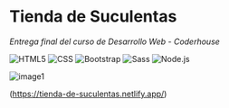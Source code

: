 # Tienda de Suculentas

_Entrega final del curso de Desarrollo Web - Coderhouse_

![HTML5](https://img.shields.io/badge/-HTML5-333333?style=flat&logo=HTML5)
![CSS](https://img.shields.io/badge/-CSS-333333?style=flat&logo=CSS3&logoColor=1572B6)
![Bootstrap](https://img.shields.io/badge/-Bootstrap-333333?style=flat&logo=bootstrap&logoColor=563D7C)
![Sass](https://img.shields.io/badge/Sass-333333?style=flat&logo=sass&logoColor=CC6699)
![Node.js](https://img.shields.io/badge/-Node.js-333333?style=flat&logo=node.js)




![image1](https://user-images.githubusercontent.com/93688550/145918161-1e2ad055-d8bf-4e6c-9611-13ad5200bda2.jpeg)

(https://tienda-de-suculentas.netlify.app/)
